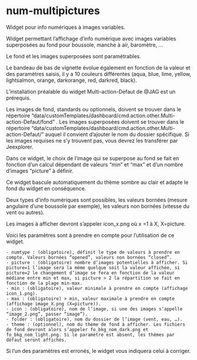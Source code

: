 # num-multipictures
Widget pour info numériques à images variables.

Widget permettant l’affichage d’info numérique avec images variables superposées au fond pour boussole, manche à air, baromètre, …

Le fond et les images superposées sont paramétrables.

Le bandeau de bas de vignette évolue également en fonction de la valeur et des paramètres saisis, il y a 10 couleurs différentes (aqua, blue, lime, yellow, lightsalmon, orange, darkorange, red, darkred, black).

L’installation préalable du widget Multi-action-Defaut de @JAG est un prérequis.

Les images de fond, standards ou optionnels, doivent se trouver dans le répertoire “data/customTemplates/dashboard/cmd.action.other.Multi-action-Defaut/fond” .
Les images superposées doivent se trouver dans le répertoire “data/customTemplates/dashboard/cmd.action.other.Multi-action-Defaut/” auquel il convient d’ajouter le nom du dossier spécifique.
Si les images requises ne s’y trouvent pas, vous devrez les transférer par Jeexplorer.

Dans ce widget, le choix de l’image qui se superpose au fond se fait en fonction d’un calcul dépendant de valeurs “min” et “max” et d’un nombre d’images “picture” à définir.

Ce widget bascule automatiquement du thème sombre au clair et adapte le fond du widget en conséquence.

Deux types d’info numériques sont possibles, les valeurs bornées (mesure angulaire d’une boussole par exemple), les valeurs non bornées (vitesse du vent ou autres).

Les images à afficher devront s’appeler icon_x.png où x =1 à X, X=picture.

Voici les paramètres sont à prendre en compte pour l’utilisation de ce widget.

    - numtype : (obligatoire), définit le type de valeurs à prendre en compte. Valeurs bornées “opened”, valeurs non bornées “closed”.
    - picture : (obligatoire) nombre d’images potentielles à afficher. Si picture=1 l’image sera la même quelque soit la valeur affichée, si picture=2 le changement d’image se fera en fonction de la valeur médiane entre min et max, si picture > 2 la répartition se fait en fonction de la plage min-max.
    - min : (obligatoire), valeur minimale à prendre en compte (affichage icon_1.png).
    - max : (obligatoire) > min, valeur maximale à prendre en compte (affichage image_X.png (X=picture)).
    - icon : (obligatoire), nom de l’image, si une des images s’appelle “image_2.png”, passer “image”).
    - folder : (obligatoire), nom du dossier de l’image (vent, eau, …).
    - theme : (optionnel), nom du thème de fond à afficher. Les fichiers de fond devront alors s’appeler fo_bkg_nom_dark.png et fo_bkg_nom_light.png. Si le paramètre est absent, les thèmes par défaut seront affichés.

Si l’un des paramètres est erronés, le widget vous indiquera celui à corriger.
